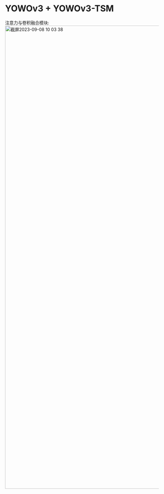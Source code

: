 # YOWOv3 + YOWOv3-TSM

注意力与卷积融合模块:
<img width="1512" alt="截屏2023-09-08 10 03 38" src="https://github.com/anlee798/STAD_LZ_Code/assets/57471688/00ed17f8-e036-430b-80fd-0814f86ce80a">

